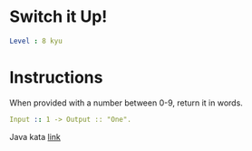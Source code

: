 # Switch it Up!

```yaml
Level : 8 kyu
```

# Instructions
When provided with a number between 0-9, return it in words.

```yaml
Input :: 1 -> Output :: "One".
```

Java kata [link](https://www.codewars.com/kata/5808dcb8f0ed42ae34000031/train/java)